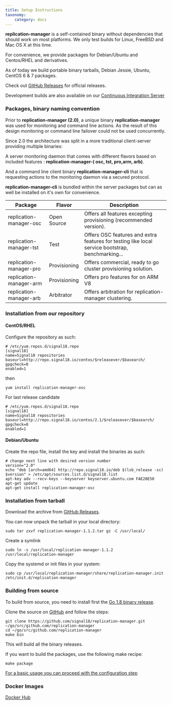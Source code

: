 ```yaml
---
title: Setup Instructions
taxonomy:
    category: docs
---
```


**replication-manager** is a self-contained binary without dependencies that should work on most platforms. We only test builds for Linux, FreeBSD and Mac OS X at this time.

For convenience, we provide packages for Debian/Ubuntu and Centos/RHEL and derivatives.

As of today we build portable binary tarballs, Debian Jessie, Ubuntu, CentOS 6 & 7 packages.

Check out [GitHub Releases](https://github.com/signal18/replication-manager/releases) for official releases.

Development builds are also available on our [Continuous Integration Server](http://ci.signal18.io/mrm/builds/)

### Packages, binary naming convention

Prior to  **replication-manager (2.0)**, a unique binary **replication-manager** was used for monitoring and command line actions. As the result of this design monitoring or command line failover could not be used concurrently.   

Since 2.0 the architecture was split in a more traditional client-server providing multiple binaries:

A server monitoring daemon that comes with different flavors based on included features : **replication-manager-( osc, tst, pro,arm, arb)**.

And a command line client binary **replication-manager-cli** that is requesting actions to the monitoring daemon via a secured protocol.    

**replication-manager-cli** is bundled within the server packages but can as well be installed on it's own for convenience.   

| Package | Flavor       | Description |
| ---- | ------       | ----------- |
| replication-manager-osc | Open Source  | Offers all features excepting provisioning (recommended version). |
| replication-manager-tst | Test         | Offers OSC features and extra features for testing like local service bootstrap, benchmarking... |
| replication-manager-pro | Provisioning | Offers commercial, ready to go cluster provisioning solution. |   
| replication-manager-arm | Provisioning | Offers pro features for on ARM V8  |
| replication-manager-arb | Arbitrator  | Offers arbitration for replication-manager clustering. |

### Installation from our repository

#### CentOS/RHEL

Configure the repository as such:

```
# /etc/yum.repos.d/signal18.repo
[signal18]
name=Signal18 repositories
baseurl=http://repo.signal18.io/centos/$releasever/$basearch/
gpgcheck=0
enabled=1
```
then

`yum install replication-manager-osc`

For last release candidate

```
# /etc/yum.repos.d/signal18.repo
[signal18]
name=Signal18 repositories
baseurl=http://repo.signal18.io/centos/2.1/$releasever/$basearch/
gpgcheck=0
enabled=1
```

#### Debian/Ubuntu

Create the repo file, install the key and install the binaries as such:

```
# change next line with desired version number
version="2.0"
echo "deb [arch=amd64] http://repo.signal18.io/deb $(lsb_release -sc) $version" > /etc/apt/sources.list.d/signal18.list
apt-key adv --recv-keys --keyserver keyserver.ubuntu.com FAE20E50
apt-get update
apt-get install replication-manager-osc
```

### Installation from tarball

Download the archive from [GitHub Releases](https://github.com/signal18/replication-manager/releases).

You can now unpack the tarball in your local directory:

`sudo tar zxvf replication-manager-1.1.2.tar gz -C /usr/local/`

Create a symlink

`sudo ln -s /usr/local/replication-manager-1.1.2 /usr/local/replication-manager`

Copy the systemd or init files in your system:

`sudo cp /usr/local/replication-manager/share/replication-manager.init /etc/init.d/replication-manager`

### Building from source

To build from source, you need to install first the [Go 1.8 binary release](https://golang.org/dl/).

Clone the source on [GitHub](https://github.com/signal18/replication-manager) and follow the steps:
```
git clone https://github.com/signal18/replication-manager.git ~/go/src/github.com/replication-manager
cd ~/go/src/github.com/replication-manager
make bin
```

This will build all the binary releases.

If you want to build the packages, use the following make recipe:
```
make package
```

[For a basic usage you can proceed with the configuration step](/installation/configuration)


### Docker Images

[Docker Hub](https://hub.docker.com/r/signal18/replication-manager/)
